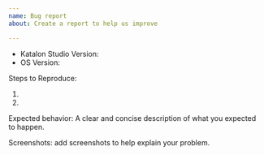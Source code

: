 ```yaml
---
name: Bug report
about: Create a report to help us improve

---
```


<!-- Please search existing issues to avoid creating duplicates. -->

<!-- Use Help > Report Issue to prefill these. -->
- Katalon Studio Version:
- OS Version:

Steps to Reproduce:

1.
2.


Expected behavior: 
A clear and concise description of what you expected to happen.

Screenshots:
add screenshots to help explain your problem.

